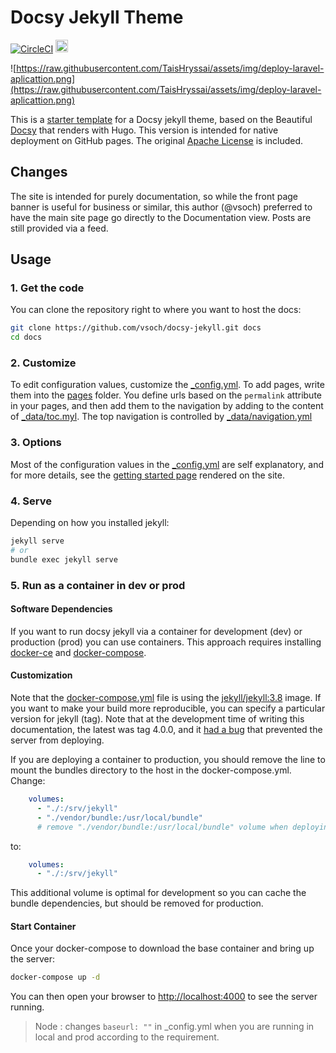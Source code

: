 # Docsy Jekyll Theme

[![CircleCI](https://circleci.com/gh/vsoch/docsy-jekyll/tree/master.svg?style=svg)](https://circleci.com/gh/vsoch/docsy-jekyll/tree/master)
<a href="https://jekyll-themes.com/docsy-jekyll/">
    <img src="https://img.shields.io/badge/featured%20on-JT-red.svg" height="20" alt="Jekyll Themes Shield" >
</a>

![https://raw.githubusercontent.com/TaisHryssai/assets/img/deploy-laravel-aplicattion.png](https://raw.githubusercontent.com/TaisHryssai/assets/img/deploy-laravel-aplicattion.png)

This is a [starter template](https://vsoch.github.com/docsy-jekyll/) for a Docsy jekyll theme, based
on the Beautiful [Docsy](https://github.com/google/docsy) that renders with Hugo. This version is intended for
native deployment on GitHub pages. The original [Apache License](https://github.com/vsoch/docsy-jekyll/blob/master/LICENSE) is included.

## Changes

The site is intended for purely documentation, so while the front page banner
is useful for business or similar, this author (@vsoch) preferred to have
the main site page go directly to the Documentation view. Posts
are still provided via a feed.

## Usage

### 1. Get the code

You can clone the repository right to where you want to host the docs:

```bash
git clone https://github.com/vsoch/docsy-jekyll.git docs
cd docs
```

### 2. Customize

To edit configuration values, customize the [_config.yml](https://github.com/vsoch/docsy-jekyll/blob/master/_config.yml).
To add pages, write them into the [pages](https://github.com/vsoch/docsy-jekyll/blob/master/pages) folder. 
You define urls based on the `permalink` attribute in your pages,
and then add them to the navigation by adding to the content of [_data/toc.myl](https://github.com/vsoch/docsy-jekyll/blob/master/_data/toc.yml).
The top navigation is controlled by [_data/navigation.yml](https://github.com/vsoch/docsy-jekyll/blob/master/_data/navigation.yml)

### 3. Options

Most of the configuration values in the [_config.yml](https://github.com/vsoch/docsy-jekyll/blob/master/_config.yml) are self explanatory,
and for more details, see the [getting started page](https://vsoch.github.io/docsy-jekyll/docs/getting-started)
rendered on the site.

### 4. Serve

Depending on how you installed jekyll:

```bash
jekyll serve
# or
bundle exec jekyll serve
```

### 5. Run as a container in dev or prod

#### Software Dependencies

If you want to run docsy jekyll via a container for development (dev) or production (prod) you can use containers. This approach requires installing [docker-ce](https://docs.docker.com/engine/install/ubuntu/) and [docker-compose](https://docs.docker.com/compose/install/). 

#### Customization

Note that the [docker-compose.yml](docker-compose.yml) file is using the [jekyll/jekyll:3.8](https://hub.docker.com/r/jekyll/jekyll/tags) image. If you want to make your build more reproducible, you can specify a particular version for jekyll (tag). Note that at the development time of writing this documentation, the latest was tag 4.0.0,
and it [had a bug](https://github.com/fastai/fastpages/issues/267#issuecomment-620612896) that prevented the server from deploying.

If you are deploying a container to production, you should remove the line to
mount the bundles directory to the host in the docker-compose.yml. Change:

```yaml
    volumes: 
      - "./:/srv/jekyll"
      - "./vendor/bundle:/usr/local/bundle"
      # remove "./vendor/bundle:/usr/local/bundle" volume when deploying in production
```

to:

```yaml
    volumes: 
      - "./:/srv/jekyll"
```

This additional volume is optimal for development so you can cache the bundle dependencies,
but should be removed for production. 

#### Start Container

Once your docker-compose to download the base container and bring up the server:

```bash
docker-compose up -d
```

You can then open your browser to [http://localhost:4000](http://localhost:4000)
to see the server running.

> Node : changes `baseurl: ""` in _config.yml  when you are running in local and prod according to the requirement.

